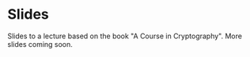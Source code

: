 # Slides
Slides to a lecture based on the book "A Course in Cryptography". More slides coming soon.
